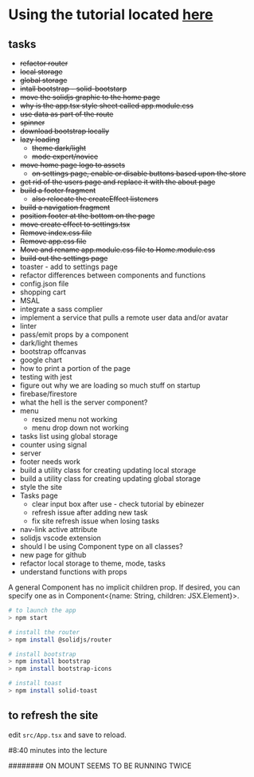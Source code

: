 # Using the tutorial located [here](https://www.youtube.com/watch?v=pFEZLQ6DOf0)

## tasks
- ~~refactor router~~
- ~~local storage~~
- ~~global storage~~
- ~~intall bootstrap - solid-bootstarp~~
- ~~move the solidjs graphic to the home page~~
- ~~why is the app.tsx style sheet called app.module.css~~
- ~~use data as part of the route~~
- ~~spinner~~
- ~~download bootstrap locally~~
- ~~lazy loading~~
  - ~~theme dark/light~~
  - ~~mode expert/novice~~
- ~~move home page logo to assets~~
  - ~~on settings page, enable or disable buttons based upon the store~~
- ~~get rid of the users page and replace it with the about page~~
- ~~build a footer fragment~~
  - ~~also relocate the createEffect listeners~~
- ~~build a navigation fragment~~
- ~~position footer at the bottom on the page~~
- ~~move create effect to settings.tsx~~
- ~~Remove index.css file~~
- ~~Remove app.css file~~
- ~~Move and rename app.module.css file to Home.module.css~~
- ~~build out the settings page~~
- toaster - add to settings page
- refactor differences between components and functions
- config.json file
- shopping cart
- MSAL
- integrate a sass complier
- implement a service that pulls a remote user data and/or avatar
- linter
- pass/emit props by a component
- dark/light themes
- bootstrap offcanvas
- google chart
- how to print a portion of the page
- testing with jest
- figure out why we are loading so much stuff on startup
- firebase/firestore
- what the hell is the server component?
- menu
  - resized menu not working
  - menu drop down not working
- tasks list using global storage
- counter using signal
- server
- footer needs work
- build a utility class for creating updating local storage
- build a utility class for creating updating global storage
- style the site
- Tasks page
  - clear input box after use - check tutorial by ebinezer
  - refresh issue after adding new task
  - fix site refresh issue when losing tasks
- nav-link active attribute
- solidjs vscode extension
- should I be using Component type on all classes?
- new page for github
- refactor local storage to theme, mode, tasks
- understand functions with props

A general Component has no implicit children prop. If desired, you can specify one as in Component<{name: String, children: JSX.Element}>.

```bash
# to launch the app
> npm start
```

```bash
# install the router
> npm install @solidjs/router
```

```bash
# install bootstrap
> npm install bootstrap
> npm install bootstrap-icons
```

```bash
# install toast
> npm install solid-toast
```

## to refresh the site
edit <code>src/App.tsx</code> and save to reload.

#8:40 minutes into the lecture

########  ON MOUNT SEEMS TO BE RUNNING TWICE
